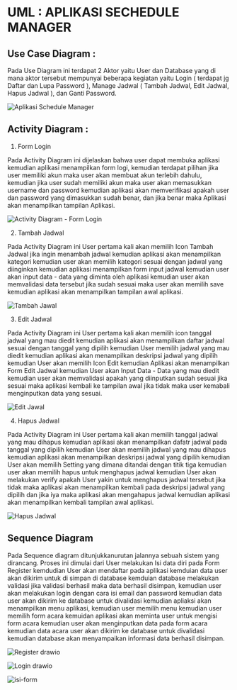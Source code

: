 # UML : APLIKASI SECHEDULE MANAGER

## Use Case Diagram : 

Pada Use Diagram ini terdapat 2 Aktor yaitu User dan Database yang di mana aktor tersebut mempunyai beberapa kegiatan yaitu Login ( terdapat jg Daftar dan Lupa Password ), Manage Jadwal ( Tambah Jadwal, Edit Jadwal, Hapus Jadwal ), dan Ganti Password.
    
![Aplikasi Schedule Manager](https://user-images.githubusercontent.com/31654976/140764560-c552ee28-7e71-4efb-afd8-bdfcd25e0d0d.jpeg)

## Activity Diagram :

1. Form Login
  
Pada Activity Diagram ini dijelaskan bahwa user dapat membuka aplikasi kemudian aplikasi menampilkan form logi, kemudian terdapat pilihan jika user memiliki akun maka user akan membuat akun terlebih dahulu, kemudian jika user sudah memiliki akun maka user akan memasukkan username dan password kemudian aplikasi akan memverifikasi apakah user dan password yang dimasukkan sudah benar, dan jika benar maka Aplikasi akan menampilkan tampilan Aplikasi.

![Activity Diagram - Form Login](https://user-images.githubusercontent.com/31654976/140766487-132cdb13-0f0a-4ee8-8939-3d664ef25e21.jpeg)

2. Tambah Jadwal

Pada Activity Diagram ini User pertama kali akan memilih Icon Tambah Jadwal jika ingin menambah jadwal kemudian aplikasi akan menampilkan kategori kemudian user akan memilih kategori sesuai dengan jadwal yang diinginkan kemudian aplikasi menampilkan form input jadwal kemudian user akan input data - data yang diminta oleh aplikasi kemudian user akan memvalidasi data tersebut jika sudah sesuai maka user akan memilih save kemudian aplikasi akan menampilkan tampilan awal aplikasi.

![Tambah Jawal](https://user-images.githubusercontent.com/31654976/140769621-225d8da3-0189-402a-a374-afd949c51010.jpeg)

3. Edit Jadwal

Pada Activity Diagram ini User pertama kali akan memilih icon tanggal jadwal yang mau diedit kemudian aplikasi akan menampilkan daftar jadwal sesuai dengan tanggal yang dipilih kemudian User memilih jadwal yang mau diedit kemudian aplikasi akan menampilkan deskripsi jadwal yang dipilih kemudian User akan memilih Icon Edit kemudian Aplikasi akan menampilkan Form Edit Jadwal kemudian User akan Input Data - Data yang mau diedit kemudian user akan memvalidasi apakah yang diinputkan sudah sesuai jika sesuai maka aplikasi kembali ke tampilan awal jika tidak maka user kemabali menginputkan data yang sesuai.

![Edit Jawal](https://user-images.githubusercontent.com/31654976/140770982-738523c0-f1b8-4241-8a85-e74b1512db3d.jpeg)

4. Hapus Jadwal 

Pada Activity Diagram ini User pertama kali akan memilih tanggal jadwal yang mau dihapus kemudian aplikasi akan menampilkan dafatr jadwal pada tanggal yang dipilih kemudian User akan memilih jadwal yang mau dihapus kemudian aplikasi akan menampilkan deskripsi jadwal yang dipilih kemudian User akan memilih Setting yang dimana ditandai dengan titik tiga kemudian user akan memilih hapus untuk menghapus jadwal kemudian User akan melakukan verify apakah User yakin untuk menghapus jadwal tersebut jika tidak maka aplikasi akan menampilkan kembali pada deskripsi jadwal yang dipilih dan jika iya maka aplikasi akan mengahapus jadwal kemudian aplikasi akan menampilkan kembali tampilan awal aplikasi.

![Hapus Jadwal](https://user-images.githubusercontent.com/31654976/140771793-ddd96d70-88d5-4630-9104-29d1d943177c.jpeg)

## Sequence Diagram

Pada Sequence diagram ditunjukkanurutan jalannya sebuah sistem yang dirancang. Proses ini dimulai dari User melakukan Isi data diri pada Form Register kemdudian User akan mendaftar pada aplikasi kemduian data user akan dikirim untuk di simpan di database kemduian database melakukan validasi jika validasi berhasil maka data berhasil disimpan, kemudian user akan melakukan login dengan cara isi email dan password kemudian data user akan dikirim ke database untuk divalidasi kemudian apliaksi akan menampilkan menu aplikasi, kemudian user memilih menu kemudian user memilih form acara kemuidan aplikasi akan meminta user untuk mengisi form acara kemudian user akan menginputkan data pada form acara kemudian data acara user akan dikirim ke database untuk divalidasi kemudian database akan menyampaikan informasi data berhasil disimpan.

![Register drawio](https://user-images.githubusercontent.com/31654976/140774164-49b91740-b91d-4545-845c-51357fcdd54d.png)

![Login drawio](https://user-images.githubusercontent.com/31654976/140774190-7d238cfb-9ed1-4083-bbae-2f5580601d42.png)

![isi-form](https://user-images.githubusercontent.com/31654976/140774211-d3b86f0f-739e-4b15-80d4-d1229b565978.jpg)

